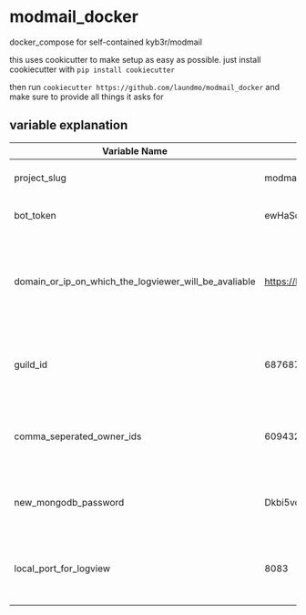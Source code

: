 # modmail_docker
docker_compose for self-contained kyb3r/modmail

this uses cookicutter to make setup as easy as possible. just install cookiecutter with `pip install cookiecutter`

then run `cookiecutter https://github.com/laundmo/modmail_docker` and make sure to provide all things it asks for

## variable explanation

| **Variable Name**                                     | **example**                               | **explanation**                                                                                                                                    |
|-------------------------------------------------------|-------------------------------------------|----------------------------------------------------------------------------------------------------------------------------------------------------|
| project_slug                                          | modmail_docker                            | The name of the folder whihc contains all relevant data                                                                                            |
| bot_token                                             | ewHaSdeEasd.1jhj0sD8ksd.0192asmLkoXsbjn3x | The discord bot token, acquired from [discord](https://discord.com/developers/applications)                                                         |
| domain_or_ip_on_which_the_logviewer_will_be_avaliable | https://logviewer.example.com             | This is the domain or IP which is going to be used to acces the logviewer. This domain needs to be reverse proxied from the local_port_for_logview |
| guild_id                                              | 6876873659762398                          | This is the discord guild id, in dsicord, enable developer mode and right click on the guild, then click "Copy ID".                                |
| comma_seperated_owner_ids                             | 6094325993257,963450932469056             | These are the owner ids, copied by right clicking the user with developer mode on. Owners have full acceess to the bot.                            |
| new_mongodb_password                                  | Dkbi5vcqiAjBzv                            | A random apssword, only used internally or if manual access to the database is required.                                                           |
| local_port_for_logview                                | 8083                                      | This is the port that the logviewer webserver runs on, its adviced to reverse_proxy this to a proper domain.                                       |
